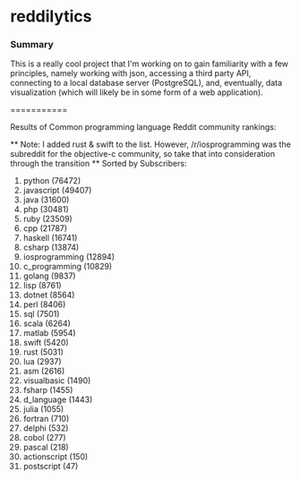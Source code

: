 reddilytics
===========

### Summary

This is a really cool project that I'm working on to gain familiarity with a few principles, namely working with json,
accessing a third party API, connecting to a local database server (PostgreSQL), and, eventually, data visualization (which will likely be in some form of a web application). 

===========


Results of Common programming language Reddit community rankings: 


** Note: I added rust & swift to the list.  However, /r/iosprogramming was the subreddit for the objective-c community, so take that into consideration through the transition **
Sorted by Subscribers: 

1. python (76472)
2. javascript (49407)
3. java (31600)
4. php (30481)
5. ruby (23509)
6. cpp (21787)
7. haskell (16741)
8. csharp (13874)
9. iosprogramming (12894)
10. c_programming (10829)
11. golang (9837)
12. lisp (8761)
13. dotnet (8564)
14. perl (8406)
15. sql (7501)
16. scala (6264)
17. matlab (5954)
18. swift (5420)
19. rust (5031)
20. lua (2937)
21. asm (2616)
22. visualbasic (1490)
23. fsharp (1455)
24. d_language (1443)
25. julia (1055)
26. fortran (710)
27. delphi (532)
28. cobol (277)
29. pascal (218)
30. actionscript (150)
31. postscript (47)
